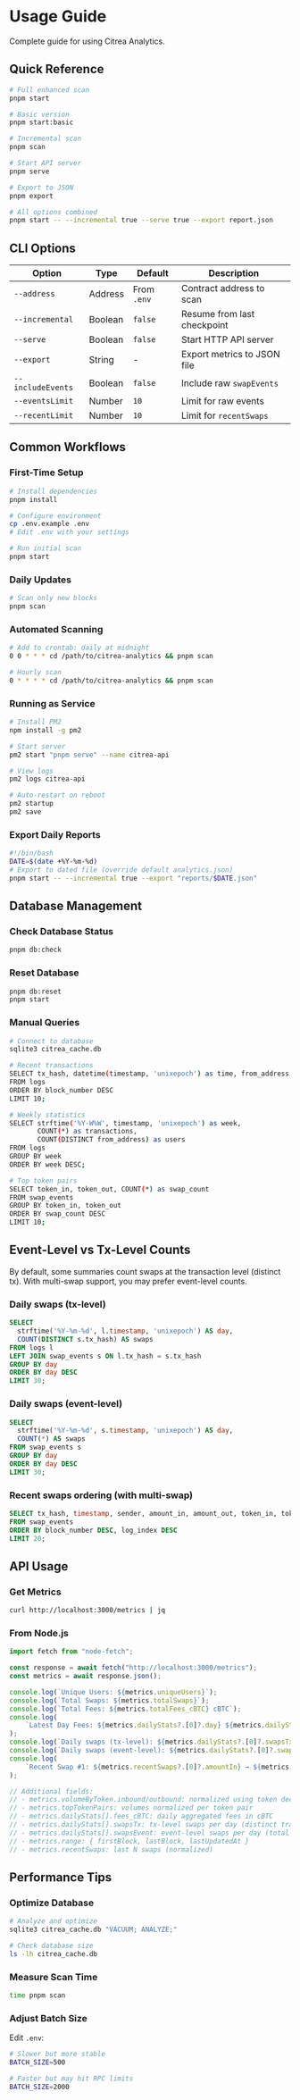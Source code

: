 # Usage Guide

Complete guide for using Citrea Analytics.

## Quick Reference

```bash
# Full enhanced scan
pnpm start

# Basic version
pnpm start:basic

# Incremental scan
pnpm scan

# Start API server
pnpm serve

# Export to JSON
pnpm export

# All options combined
pnpm start -- --incremental true --serve true --export report.json
```

## CLI Options

| Option            | Type    | Default     | Description                 |
| ----------------- | ------- | ----------- | --------------------------- |
| `--address`       | Address | From `.env` | Contract address to scan    |
| `--incremental`   | Boolean | `false`     | Resume from last checkpoint |
| `--serve`         | Boolean | `false`     | Start HTTP API server       |
| `--export`        | String  | -           | Export metrics to JSON file |
| `--includeEvents` | Boolean | `false`     | Include raw `swapEvents`    |
| `--eventsLimit`   | Number  | `10`        | Limit for raw events        |
| `--recentLimit`   | Number  | `10`        | Limit for `recentSwaps`     |

## Common Workflows

### First-Time Setup

```bash
# Install dependencies
pnpm install

# Configure environment
cp .env.example .env
# Edit .env with your settings

# Run initial scan
pnpm start
```

### Daily Updates

```bash
# Scan only new blocks
pnpm scan
```

### Automated Scanning

```bash
# Add to crontab: daily at midnight
0 0 * * * cd /path/to/citrea-analytics && pnpm scan

# Hourly scan
0 * * * * cd /path/to/citrea-analytics && pnpm scan
```

### Running as Service

```bash
# Install PM2
npm install -g pm2

# Start server
pm2 start "pnpm serve" --name citrea-api

# View logs
pm2 logs citrea-api

# Auto-restart on reboot
pm2 startup
pm2 save
```

### Export Daily Reports

```bash
#!/bin/bash
DATE=$(date +%Y-%m-%d)
# Export to dated file (override default analytics.json)
pnpm start -- --incremental true --export "reports/$DATE.json"
```

## Database Management

### Check Database Status

```bash
pnpm db:check
```

### Reset Database

```bash
pnpm db:reset
pnpm start
```

### Manual Queries

```bash
# Connect to database
sqlite3 citrea_cache.db

# Recent transactions
SELECT tx_hash, datetime(timestamp, 'unixepoch') as time, from_address
FROM logs
ORDER BY block_number DESC
LIMIT 10;

# Weekly statistics
SELECT strftime('%Y-W%W', timestamp, 'unixepoch') as week,
       COUNT(*) as transactions,
       COUNT(DISTINCT from_address) as users
FROM logs
GROUP BY week
ORDER BY week DESC;

# Top token pairs
SELECT token_in, token_out, COUNT(*) as swap_count
FROM swap_events
GROUP BY token_in, token_out
ORDER BY swap_count DESC
LIMIT 10;
```

## Event-Level vs Tx-Level Counts

By default, some summaries count swaps at the transaction level (distinct tx). With multi-swap support, you may prefer event-level counts.

### Daily swaps (tx-level)

```sql
SELECT
  strftime('%Y-%m-%d', l.timestamp, 'unixepoch') AS day,
  COUNT(DISTINCT s.tx_hash) AS swaps
FROM logs l
LEFT JOIN swap_events s ON l.tx_hash = s.tx_hash
GROUP BY day
ORDER BY day DESC
LIMIT 30;
```

### Daily swaps (event-level)

```sql
SELECT
  strftime('%Y-%m-%d', s.timestamp, 'unixepoch') AS day,
  COUNT(*) AS swaps
FROM swap_events s
GROUP BY day
ORDER BY day DESC
LIMIT 30;
```

### Recent swaps ordering (with multi-swap)

```sql
SELECT tx_hash, timestamp, sender, amount_in, amount_out, token_in, token_out
FROM swap_events
ORDER BY block_number DESC, log_index DESC
LIMIT 20;
```

## API Usage

### Get Metrics

```bash
curl http://localhost:3000/metrics | jq
```

### From Node.js

```javascript
import fetch from "node-fetch";

const response = await fetch("http://localhost:3000/metrics");
const metrics = await response.json();

console.log(`Unique Users: ${metrics.uniqueUsers}`);
console.log(`Total Swaps: ${metrics.totalSwaps}`);
console.log(`Total Fees: ${metrics.totalFees_cBTC} cBTC`);
console.log(
	`Latest Day Fees: ${metrics.dailyStats?.[0]?.day} ${metrics.dailyStats?.[0]?.fees_cBTC} cBTC`
);
console.log(`Daily swaps (tx-level): ${metrics.dailyStats?.[0]?.swapsTx}`);
console.log(`Daily swaps (event-level): ${metrics.dailyStats?.[0]?.swapsEvent}`);
console.log(
	`Recent Swap #1: ${metrics.recentSwaps?.[0]?.amountIn} → ${metrics.recentSwaps?.[0]?.amountOut}`
);

// Additional fields:
// - metrics.volumeByToken.inbound/outbound: normalized using token decimals & symbols
// - metrics.topTokenPairs: volumes normalized per token pair
// - metrics.dailyStats[].fees_cBTC: daily aggregated fees in cBTC
// - metrics.dailyStats[].swapsTx: tx-level swaps per day (distinct transactions)
// - metrics.dailyStats[].swapsEvent: event-level swaps per day (total swap events)
// - metrics.range: { firstBlock, lastBlock, lastUpdatedAt }
// - metrics.recentSwaps: last N swaps (normalized)
```

## Performance Tips

### Optimize Database

```bash
# Analyze and optimize
sqlite3 citrea_cache.db "VACUUM; ANALYZE;"

# Check database size
ls -lh citrea_cache.db
```

### Measure Scan Time

```bash
time pnpm scan
```

### Adjust Batch Size

Edit `.env`:

```bash
# Slower but more stable
BATCH_SIZE=500

# Faster but may hit RPC limits
BATCH_SIZE=2000
```
